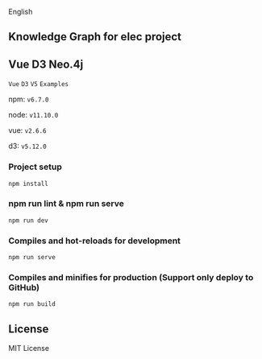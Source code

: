 English

## Knowledge Graph for elec project
## Vue D3 Neo.4j

`Vue`   `D3`   `V5`   `Examples`

npm: `v6.7.0`

node: `v11.10.0`

vue: `v2.6.6`

d3: `v5.12.0`

### Project setup
```
npm install
```

### npm run lint & npm run serve
```
npm run dev
```

### Compiles and hot-reloads for development
```
npm run serve
```

### Compiles and minifies for production (Support only deploy to GitHub)
```
npm run build
```

## License

MIT License

